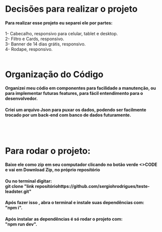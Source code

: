# Decisões para realizar o projeto

#### Para realizar esse projeto eu separei ele por partes:

1- Cabecalho, responsivo para celular, tablet e desktop.<br/>
2- Filtro e Cards, responsivo.<br/>
3- Banner de 14 dias grátis, responsivo.<br/>
4- Rodape, responsivo.
<br/><br/>
# Organização do Código

#### Organizei meu códio em componentes para facilidade a manutenção, ou para implementar futuras features, para fácil entendimento para o desenvolvedor.

#### Criei um arquivo Json para puxar os dados, podendo ser facilmente trocado por um back-end com banco de dados futuramente.
<br/><br/>
# Para rodar o projeto:

#### Baixe ele como zip em seu computador clicando no botão verde <>CODE e vai em Download Zip, no próprio reposítório
#### Ou no terminal digitar: <br/>git clone "link reposítóriohttps://github.com/sergiohrodrigues/teste-leadster.git"

#### Após fazer isso , abra o terminal e instale suas dependências com: <br/>"npm i".
#### Após instalar as dependências é só rodar o projeto com: <br/>"npm run dev".
<br/>
